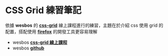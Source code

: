 # CSS Grid 練習筆記

依據 **wesbos** 的 [**css-grid**][1] 線上課程進行的練習，主題在於介紹 css 使用 grid 的配置，搭配使用 [**firefox**](https://www.mozilla.org/zh-TW/firefox/developer/?utm_campaign=cssgrid&utm_content=web&utm_source=wesbos)
 的開發工具更容易理解

- wesbos [**css-grid 線上課程**][1]
- wesbos [**github**](https://github.com/wesbos/css-grid)

[1]: https://cssgrid.io/